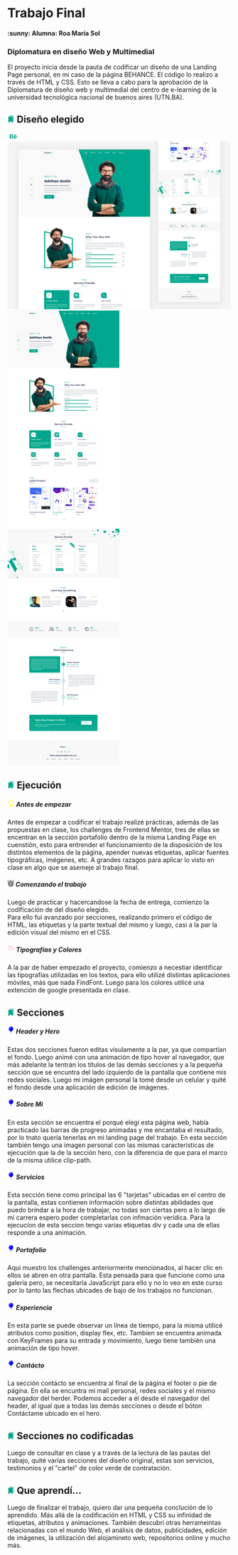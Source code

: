 <h1>Trabajo Final</h1>
<h4> :sunny: Alumna: Roa María Sol</h4>
<h3>Diplomatura en diseño Web y Multimedial</h3>

El proyecto inicia desde la pauta de codificar un diseño de una Landing Page personal, en mi caso de la página BEHANCE. El código lo realizo a través de HTML y CSS. Esto se lleva a cabo para la aprobación de la Diplomatura de diseño web y multimedial del centro de e-learning de la universidad tecnológica nacional de buenos aires (UTN.BA). 

<h2><svg xmlns="http://www.w3.org/2000/svg" width="16" height="16" fill="#00A78E" class="bi bi-bookmarks-fill" viewBox="0 0 16 16">
  <path d="M2 4a2 2 0 0 1 2-2h6a2 2 0 0 1 2 2v11.5a.5.5 0 0 1-.777.416L7 13.101l-4.223 2.815A.5.5 0 0 1 2 15.5V4z"/>
  <path d="M4.268 1A2 2 0 0 1 6 0h6a2 2 0 0 1 2 2v11.5a.5.5 0 0 1-.777.416L13 13.768V2a1 1 0 0 0-1-1H4.268z"/>
</svg>   Diseño elegido</h2>
<svg  href="https://www.behance.net/gallery/90079519/Resume-Landing-page" xmlns="http://www.w3.org/2000/svg" width="26" height="16" fill="#00A78E" class="bi bi-behance" viewBox="0 0 16 16">
  <path d="M4.654 3c.461 0 .887.035 1.278.14.39.07.711.216.996.391.286.176.497.426.641.747.14.32.216.711.216 1.137 0 .496-.106.922-.356 1.242-.215.32-.566.606-.997.817.606.176 1.067.496 1.348.922.281.426.461.957.461 1.563 0 .496-.105.922-.285 1.278a2.317 2.317 0 0 1-.782.887c-.32.215-.711.39-1.137.496a5.329 5.329 0 0 1-1.278.176L0 12.803V3h4.654zm-.285 3.978c.39 0 .71-.105.957-.285.246-.18.355-.497.355-.887 0-.216-.035-.426-.105-.567a.981.981 0 0 0-.32-.355 1.84 1.84 0 0 0-.461-.176c-.176-.035-.356-.035-.567-.035H2.17v2.31c0-.005 2.2-.005 2.2-.005zm.105 4.193c.215 0 .426-.035.606-.07.176-.035.356-.106.496-.216s.25-.215.356-.39c.07-.176.14-.391.14-.641 0-.496-.14-.852-.426-1.102-.285-.215-.676-.32-1.137-.32H2.17v2.734h2.305v.005zm6.858-.035c.286.285.711.426 1.278.426.39 0 .746-.106 1.032-.286.285-.215.46-.426.53-.64h1.74c-.286.851-.712 1.457-1.278 1.848-.566.355-1.243.566-2.06.566a4.135 4.135 0 0 1-1.527-.285 2.827 2.827 0 0 1-1.137-.782 2.851 2.851 0 0 1-.712-1.172c-.175-.461-.25-.957-.25-1.528 0-.531.07-1.032.25-1.493.18-.46.426-.852.747-1.207.32-.32.711-.606 1.137-.782a4.018 4.018 0 0 1 1.493-.285c.606 0 1.137.105 1.598.355.46.25.817.532 1.102.958.285.39.496.851.641 1.348.07.496.105.996.07 1.563h-5.15c0 .58.21 1.11.496 1.396zm2.24-3.732c-.25-.25-.642-.391-1.103-.391-.32 0-.566.07-.781.176-.215.105-.356.25-.496.39a.957.957 0 0 0-.25.497c-.036.175-.07.32-.07.46h3.196c-.07-.526-.25-.882-.497-1.132zm-3.127-3.728h3.978v.957h-3.978v-.957z"/>
</svg>
<img src="imagenes-readme/LP-2.png">
<img src="imagenes-readme/LP-1.png">


<h2><svg xmlns="http://www.w3.org/2000/svg" width="16" height="16" fill="#00A78E" class="bi bi-bookmarks-fill" viewBox="0 0 16 16">
  <path d="M2 4a2 2 0 0 1 2-2h6a2 2 0 0 1 2 2v11.5a.5.5 0 0 1-.777.416L7 13.101l-4.223 2.815A.5.5 0 0 1 2 15.5V4z"/>
  <path d="M4.268 1A2 2 0 0 1 6 0h6a2 2 0 0 1 2 2v11.5a.5.5 0 0 1-.777.416L13 13.768V2a1 1 0 0 0-1-1H4.268z"/>
</svg>  Ejecución</h2>

<h5><svg xmlns="http://www.w3.org/2000/svg" width="16" height="16" fill="yellow" class="bi bi-lightbulb" viewBox="0 0 16 16">
  <path d="M2 6a6 6 0 1 1 10.174 4.31c-.203.196-.359.4-.453.619l-.762 1.769A.5.5 0 0 1 10.5 13a.5.5 0 0 1 0 1 .5.5 0 0 1 0 1l-.224.447a1 1 0 0 1-.894.553H6.618a1 1 0 0 1-.894-.553L5.5 15a.5.5 0 0 1 0-1 .5.5 0 0 1 0-1 .5.5 0 0 1-.46-.302l-.761-1.77a1.964 1.964 0 0 0-.453-.618A5.984 5.984 0 0 1 2 6zm6-5a5 5 0 0 0-3.479 8.592c.263.254.514.564.676.941L5.83 12h4.342l.632-1.467c.162-.377.413-.687.676-.941A5 5 0 0 0 8 1z"/>
</svg> Antes de empezar</h5>
Antes de empezar a codificar el trabajo realizé prácticas, además de las propuestas en clase, los challenges de Frontend Mentor, tres de ellas se encentran en la sección portafolio dentro de la misma Landing Page en cuenstión, esto para entrender el funcionamiento de la disposición de los distintos elementos de la página, apender nuevas etiquetas, aplicar fuentes tipográficas, imégenes, etc. A grandes razagos para aplicar lo visto en clase en algo que se asemeje al trabajo final. 

<h5><svg xmlns="http://www.w3.org/2000/svg" width="15" height="15" fill="grey" class="bi bi-alarm-fill" viewBox="0 0 16 16">
  <path d="M6 .5a.5.5 0 0 1 .5-.5h3a.5.5 0 0 1 0 1H9v1.07a7.001 7.001 0 0 1 3.274 12.474l.601.602a.5.5 0 0 1-.707.708l-.746-.746A6.97 6.97 0 0 1 8 16a6.97 6.97 0 0 1-3.422-.892l-.746.746a.5.5 0 0 1-.707-.708l.602-.602A7.001 7.001 0 0 1 7 2.07V1h-.5A.5.5 0 0 1 6 .5zm2.5 5a.5.5 0 0 0-1 0v3.362l-1.429 2.38a.5.5 0 1 0 .858.515l1.5-2.5A.5.5 0 0 0 8.5 9V5.5zM.86 5.387A2.5 2.5 0 1 1 4.387 1.86 8.035 8.035 0 0 0 .86 5.387zM11.613 1.86a2.5 2.5 0 1 1 3.527 3.527 8.035 8.035 0 0 0-3.527-3.527z"/>
</svg> Comenzando el trabajo</h5>
Luego de practicar y hacercandose la fecha de entrega, comienzo la codificación de del diseño elegido. <br>
Para ello fui avanzado por secciones, realizando primero el código de HTML, las etiquetas y la parte textual del mismo y luego, casi a la par la edición visual del mismo en el CSS.

<h5><svg xmlns="http://www.w3.org/2000/svg" width="16" height="16" fill="pink" class="bi bi-paint-bucket" viewBox="0 0 16 16">
  <path d="M6.192 2.78c-.458-.677-.927-1.248-1.35-1.643a2.972 2.972 0 0 0-.71-.515c-.217-.104-.56-.205-.882-.02-.367.213-.427.63-.43.896-.003.304.064.664.173 1.044.196.687.556 1.528 1.035 2.402L.752 8.22c-.277.277-.269.656-.218.918.055.283.187.593.36.903.348.627.92 1.361 1.626 2.068.707.707 1.441 1.278 2.068 1.626.31.173.62.305.903.36.262.05.64.059.918-.218l5.615-5.615c.118.257.092.512.05.939-.03.292-.068.665-.073 1.176v.123h.003a1 1 0 0 0 1.993 0H14v-.057a1.01 1.01 0 0 0-.004-.117c-.055-1.25-.7-2.738-1.86-3.494a4.322 4.322 0 0 0-.211-.434c-.349-.626-.92-1.36-1.627-2.067-.707-.707-1.441-1.279-2.068-1.627-.31-.172-.62-.304-.903-.36-.262-.05-.64-.058-.918.219l-.217.216zM4.16 1.867c.381.356.844.922 1.311 1.632l-.704.705c-.382-.727-.66-1.402-.813-1.938a3.283 3.283 0 0 1-.131-.673c.091.061.204.15.337.274zm.394 3.965c.54.852 1.107 1.567 1.607 2.033a.5.5 0 1 0 .682-.732c-.453-.422-1.017-1.136-1.564-2.027l1.088-1.088c.054.12.115.243.183.365.349.627.92 1.361 1.627 2.068.706.707 1.44 1.278 2.068 1.626.122.068.244.13.365.183l-4.861 4.862a.571.571 0 0 1-.068-.01c-.137-.027-.342-.104-.608-.252-.524-.292-1.186-.8-1.846-1.46-.66-.66-1.168-1.32-1.46-1.846-.147-.265-.225-.47-.251-.607a.573.573 0 0 1-.01-.068l3.048-3.047zm2.87-1.935a2.44 2.44 0 0 1-.241-.561c.135.033.324.11.562.241.524.292 1.186.8 1.846 1.46.45.45.83.901 1.118 1.31a3.497 3.497 0 0 0-1.066.091 11.27 11.27 0 0 1-.76-.694c-.66-.66-1.167-1.322-1.458-1.847z"/>
</svg> Tipografías y Colores</h5>
A la par de haber empezado el proyecto, comienzo a necestiar identificar las tipografías utilizadas en los textos, para ello utilizé distintas aplicaciones móviles, más que nada FindFont. Luego para los colores utilicé una extención de google presentada en clase.

<h2><svg xmlns="http://www.w3.org/2000/svg" width="16" height="16" fill="#00A78E" class="bi bi-bookmarks-fill" viewBox="0 0 16 16">
  <path d="M2 4a2 2 0 0 1 2-2h6a2 2 0 0 1 2 2v11.5a.5.5 0 0 1-.777.416L7 13.101l-4.223 2.815A.5.5 0 0 1 2 15.5V4z"/>
  <path d="M4.268 1A2 2 0 0 1 6 0h6a2 2 0 0 1 2 2v11.5a.5.5 0 0 1-.777.416L13 13.768V2a1 1 0 0 0-1-1H4.268z"/>
</svg> Secciones</h2>
<h5><svg xmlns="http://www.w3.org/2000/svg" width="16" height="16" fill="blue" class="bi bi-balloon-fill" viewBox="0 0 16 16">
  <path fill-rule="evenodd" d="M8.48 10.901C11.211 10.227 13 7.837 13 5A5 5 0 0 0 3 5c0 2.837 1.789 5.227 4.52 5.901l-.244.487a.25.25 0 1 0 .448.224l.04-.08c.009.17.024.315.051.45.068.344.208.622.448 1.102l.013.028c.212.422.182.85.05 1.246-.135.402-.366.751-.534 1.003a.25.25 0 0 0 .416.278l.004-.007c.166-.248.431-.646.588-1.115.16-.479.212-1.051-.076-1.629-.258-.515-.365-.732-.419-1.004a2.376 2.376 0 0 1-.037-.289l.008.017a.25.25 0 1 0 .448-.224l-.244-.487ZM4.352 3.356a4.004 4.004 0 0 1 3.15-2.325C7.774.997 8 1.224 8 1.5c0 .276-.226.496-.498.542-.95.162-1.749.78-2.173 1.617a.595.595 0 0 1-.52.341c-.346 0-.599-.329-.457-.644Z"/>
</svg> Header y Hero</h5>
Estas dos secciones fueron editas visulamente a la par, ya que compartían el fondo. Luego animé con una animación de tipo hover al navegador, que más adelante la tentrán los títulos de las demás secciones y a la pequeña sección que se encuntra del lado izquierdo de la pantalla que contiene mis redes sociales. Luego mi imágen personal la tomé desde un celular y quité el fondo desde una aplicación de edición de imágenes. 

<h5><svg xmlns="http://www.w3.org/2000/svg" width="16" height="16" fill="blue" class="bi bi-balloon-fill" viewBox="0 0 16 16">
  <path fill-rule="evenodd" d="M8.48 10.901C11.211 10.227 13 7.837 13 5A5 5 0 0 0 3 5c0 2.837 1.789 5.227 4.52 5.901l-.244.487a.25.25 0 1 0 .448.224l.04-.08c.009.17.024.315.051.45.068.344.208.622.448 1.102l.013.028c.212.422.182.85.05 1.246-.135.402-.366.751-.534 1.003a.25.25 0 0 0 .416.278l.004-.007c.166-.248.431-.646.588-1.115.16-.479.212-1.051-.076-1.629-.258-.515-.365-.732-.419-1.004a2.376 2.376 0 0 1-.037-.289l.008.017a.25.25 0 1 0 .448-.224l-.244-.487ZM4.352 3.356a4.004 4.004 0 0 1 3.15-2.325C7.774.997 8 1.224 8 1.5c0 .276-.226.496-.498.542-.95.162-1.749.78-2.173 1.617a.595.595 0 0 1-.52.341c-.346 0-.599-.329-.457-.644Z"/>
</svg> Sobre Mi</h5>
En esta sección se encuentra el porqué elegí esta página web, había practicado las barras de progreso animadas y me encantaba el resultado, por lo tnato quería tenerlas en mi landing page del trabajo. En esta sección también tengo una imagen personal con las mismas características de ejecución que la de la sección hero, con la diferencia de que para el marco de la misma utilice clip-path.

<h5><svg xmlns="http://www.w3.org/2000/svg" width="16" height="16" fill="blue" class="bi bi-balloon-fill" viewBox="0 0 16 16">
  <path fill-rule="evenodd" d="M8.48 10.901C11.211 10.227 13 7.837 13 5A5 5 0 0 0 3 5c0 2.837 1.789 5.227 4.52 5.901l-.244.487a.25.25 0 1 0 .448.224l.04-.08c.009.17.024.315.051.45.068.344.208.622.448 1.102l.013.028c.212.422.182.85.05 1.246-.135.402-.366.751-.534 1.003a.25.25 0 0 0 .416.278l.004-.007c.166-.248.431-.646.588-1.115.16-.479.212-1.051-.076-1.629-.258-.515-.365-.732-.419-1.004a2.376 2.376 0 0 1-.037-.289l.008.017a.25.25 0 1 0 .448-.224l-.244-.487ZM4.352 3.356a4.004 4.004 0 0 1 3.15-2.325C7.774.997 8 1.224 8 1.5c0 .276-.226.496-.498.542-.95.162-1.749.78-2.173 1.617a.595.595 0 0 1-.52.341c-.346 0-.599-.329-.457-.644Z"/>
</svg> Servicios</h5>
Esta sección tiene como principal las 6 "tarjetas" ubicadas en el centro de la pantalla, estas contienen información sobre distintas abilidades que puedo brindar a la hora de trabajar, no todas son ciertas pero a lo largo de mi carrera espero poder completarlas con infmación verídica. Para la ejecucíon de esta seccion tengo varias etiquetas div y cada una de ellas responde a una animación.

<h5><svg xmlns="http://www.w3.org/2000/svg" width="16" height="16" fill="blue" class="bi bi-balloon-fill" viewBox="0 0 16 16">
  <path fill-rule="evenodd" d="M8.48 10.901C11.211 10.227 13 7.837 13 5A5 5 0 0 0 3 5c0 2.837 1.789 5.227 4.52 5.901l-.244.487a.25.25 0 1 0 .448.224l.04-.08c.009.17.024.315.051.45.068.344.208.622.448 1.102l.013.028c.212.422.182.85.05 1.246-.135.402-.366.751-.534 1.003a.25.25 0 0 0 .416.278l.004-.007c.166-.248.431-.646.588-1.115.16-.479.212-1.051-.076-1.629-.258-.515-.365-.732-.419-1.004a2.376 2.376 0 0 1-.037-.289l.008.017a.25.25 0 1 0 .448-.224l-.244-.487ZM4.352 3.356a4.004 4.004 0 0 1 3.15-2.325C7.774.997 8 1.224 8 1.5c0 .276-.226.496-.498.542-.95.162-1.749.78-2.173 1.617a.595.595 0 0 1-.52.341c-.346 0-.599-.329-.457-.644Z"/>
</svg> Portafolio</h5>
Aqui muestro los challenges anteriormente mencionados, al hacer clic en ellos se abren en otra pantalla. Esta pensada para que funcione como una galería pero, se necesitaría JavaScript para ello y no lo veo en este curso por lo tanto las flechas ubicades de bajo de los trabajos no funcionan.

<h5><svg xmlns="http://www.w3.org/2000/svg" width="16" height="16" fill="blue" class="bi bi-balloon-fill" viewBox="0 0 16 16">
  <path fill-rule="evenodd" d="M8.48 10.901C11.211 10.227 13 7.837 13 5A5 5 0 0 0 3 5c0 2.837 1.789 5.227 4.52 5.901l-.244.487a.25.25 0 1 0 .448.224l.04-.08c.009.17.024.315.051.45.068.344.208.622.448 1.102l.013.028c.212.422.182.85.05 1.246-.135.402-.366.751-.534 1.003a.25.25 0 0 0 .416.278l.004-.007c.166-.248.431-.646.588-1.115.16-.479.212-1.051-.076-1.629-.258-.515-.365-.732-.419-1.004a2.376 2.376 0 0 1-.037-.289l.008.017a.25.25 0 1 0 .448-.224l-.244-.487ZM4.352 3.356a4.004 4.004 0 0 1 3.15-2.325C7.774.997 8 1.224 8 1.5c0 .276-.226.496-.498.542-.95.162-1.749.78-2.173 1.617a.595.595 0 0 1-.52.341c-.346 0-.599-.329-.457-.644Z"/>
</svg> Experiencia</h5>
En esta parte se puede observar un línea de tiempo, para la misma utilicé atributos como position, display flex, etc. Tambíen se encuentra animada con KeyFrames para su entrada y movimiento, luego tiene también una animación de tipo hover.

<h5><svg xmlns="http://www.w3.org/2000/svg" width="16" height="16" fill="blue" class="bi bi-balloon-fill" viewBox="0 0 16 16">
  <path fill-rule="evenodd" d="M8.48 10.901C11.211 10.227 13 7.837 13 5A5 5 0 0 0 3 5c0 2.837 1.789 5.227 4.52 5.901l-.244.487a.25.25 0 1 0 .448.224l.04-.08c.009.17.024.315.051.45.068.344.208.622.448 1.102l.013.028c.212.422.182.85.05 1.246-.135.402-.366.751-.534 1.003a.25.25 0 0 0 .416.278l.004-.007c.166-.248.431-.646.588-1.115.16-.479.212-1.051-.076-1.629-.258-.515-.365-.732-.419-1.004a2.376 2.376 0 0 1-.037-.289l.008.017a.25.25 0 1 0 .448-.224l-.244-.487ZM4.352 3.356a4.004 4.004 0 0 1 3.15-2.325C7.774.997 8 1.224 8 1.5c0 .276-.226.496-.498.542-.95.162-1.749.78-2.173 1.617a.595.595 0 0 1-.52.341c-.346 0-.599-.329-.457-.644Z"/>
</svg> Contácto</h5>
La sección contácto se encuentra al final de la página el footer o pie de página. En ella se encuntra mi mail personal, redes sociales y el mismo navegador del herder. Podemos acceder a él desde el navegador del header, al igual que a todas las demás secciones o desde el bóton Contáctame ubicado en el hero. 

<h2> <svg xmlns="http://www.w3.org/2000/svg" width="16" height="16" fill="#00A78E" class="bi bi-bookmarks-fill" viewBox="0 0 16 16">
  <path d="M2 4a2 2 0 0 1 2-2h6a2 2 0 0 1 2 2v11.5a.5.5 0 0 1-.777.416L7 13.101l-4.223 2.815A.5.5 0 0 1 2 15.5V4z"/>
  <path d="M4.268 1A2 2 0 0 1 6 0h6a2 2 0 0 1 2 2v11.5a.5.5 0 0 1-.777.416L13 13.768V2a1 1 0 0 0-1-1H4.268z"/>
</svg> Secciones no codificadas</h2>
Luego de consultar en clase y a través de la lectura de las pautas del trabajo, quité varias secciones del diseño original, estas son servicios, testimonios y el "cartel" de color verde de contratación. 

<h2><svg xmlns="http://www.w3.org/2000/svg" width="16" height="16" fill="#00A78E" class="bi bi-bookmarks-fill" viewBox="0 0 16 16">
  <path d="M2 4a2 2 0 0 1 2-2h6a2 2 0 0 1 2 2v11.5a.5.5 0 0 1-.777.416L7 13.101l-4.223 2.815A.5.5 0 0 1 2 15.5V4z"/>
  <path d="M4.268 1A2 2 0 0 1 6 0h6a2 2 0 0 1 2 2v11.5a.5.5 0 0 1-.777.416L13 13.768V2a1 1 0 0 0-1-1H4.268z"/>
</svg> Que aprendí...</h2>
Luego de finalizar el trabajo, quiero dar una pequeña conclución de lo aprendido. Más allá de la codificación en HTML y CSS su infinidad de etiquetas, atributos y animaciones. También descubrí otras herrameintas relacionadas con el mundo Web, el análisis de datos, publicidades, edición de imágenes, la utilización del alojamineto web, repositorios online y mucho más. 
